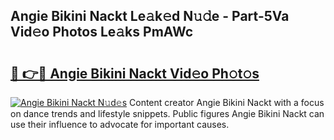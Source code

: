 ## Angie Bikini Nackt Le𝚊k𝚎d N𝚞𝚍e - Part-5Va Vid𝚎o Photos Le𝚊ks PmAWc

# <h2><a href="http://fbb1tf.evod.top/?m=Angie+Bikini+Nackt">🔗 👉🔴 Angie Bikini Nackt Vid𝚎o Ph𝚘t𝚘s</a></h2>

[![Angie Bikini Nackt N𝚞d𝚎s](https://i.imgur.com/8V9OHl7.gif)](http://fbb1tf.evod.top/?m=Angie+Bikini+Nackt)
Content creator Angie Bikini Nackt with a focus on dance trends and lifestyle snippets. Public figures Angie Bikini Nackt can use their influence to advocate for important causes. 
